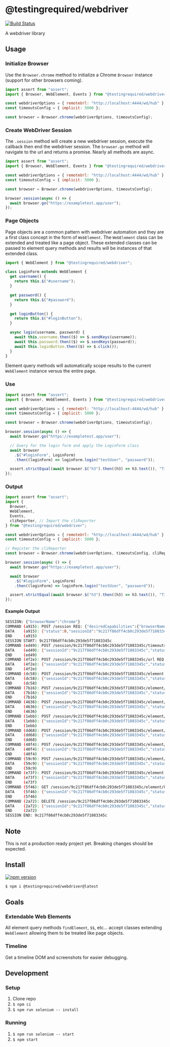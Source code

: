 # @testingrequired/webdriver

[![Build Status](https://travis-ci.org/testingrequired/webdriver.svg?branch=master)](https://travis-ci.org/testingrequired/webdriver)

A webdriver library

## Usage

### Initialize Browser

Use the `Browser.chrome` method to initialize a Chrome `Browser` instance (support for other browsers coming).

```javascript
import assert from "assert";
import { Browser, WebElement, Events } from "@testingrequired/webdriver";

const webdriverOptions = { remoteUrl: "http://localhost:4444/wd/hub" };
const timeoutsConfig = { implicit: 5000 };

const browser = Browser.chrome(webdriverOptions, timeoutsConfig);
```

### Create WebDriver Session

The `.session` method will create a new webdriver session, execute the callback then end the webdriver session. The `browser.go` method will navigate to the url and returns a promise. Nearly all methods are async.

```javascript
import assert from "assert";
import { Browser, WebElement, Events } from "@testingrequired/webdriver";

const webdriverOptions = { remoteUrl: "http://localhost:4444/wd/hub" };
const timeoutsConfig = { implicit: 5000 };

const browser = Browser.chrome(webdriverOptions, timeoutsConfig);

browser.session(async () => {
  await browser.go("https://exampletest.app/user");
});
```

### Page Objects

Page objects are a common pattern with webdriver automation and they are a first class concept in the form of `WebElement`. The `WebElement` class can be extended and treated like a page object. These extended classes can be passed to element query methods and results will be instances of that extended class.

```javascript
import { WebElement } from "@testingrequired/webdriver";

class LoginForm extends WebElement {
  get username() {
    return this.$("#username");
  }

  get password() {
    return this.$("#password");
  }

  get loginButton() {
    return this.$("#loginButton");
  }

  async login(username, password) {
    await this.username.then(($) => $.sendKeys(username));
    await this.password.then(($) => $.sendKeys(password));
    await this.loginButton.then(($) => $.click());
  }
}
```

Element query methods will automatically scope results to the current `WebElement` instance versus the entire page.

### Use

```javascript
import assert from "assert";
import { Browser, WebElement, Events } from "@testingrequired/webdriver";

const webdriverOptions = { remoteUrl: "http://localhost:4444/wd/hub" };
const timeoutsConfig = { implicit: 5000 };

const browser = Browser.chrome(webdriverOptions, timeoutsConfig);

browser.session(async () => {
  await browser.go("https://exampletest.app/user");

  // Query for the login form and apply the LoginForm class
  await browser
    .$("#loginForm", LoginForm)
    .then((loginForm) => loginForm.login("testUser", "password"));

  assert.strictEqual(await browser.$("h3").then((h3) => h3.text()), "Timeline");
});
```

### Output

```javascript
import assert from "assert";
import {
  Browser,
  WebElement,
  Events,
  cliReporter, // Import the cliReporter
} from "@testingrequired/webdriver";

const webdriverOptions = { remoteUrl: "http://localhost:4444/wd/hub" };
const timeoutsConfig = { implicit: 5000 };

// Register the cliReporter
const browser = Browser.chrome(webdriverOptions, timeoutsConfig, cliReporter);

browser.session(async () => {
  await browser.go("https://exampletest.app/user");

  await browser
    .$("#loginForm", LoginForm)
    .then((loginForm) => loginForm.login("testUser", "password"));

  assert.strictEqual(await browser.$("h3").then((h3) => h3.text()), "Timeline");
});
```

#### Example Output

```bash
SESSION: {"browserName":"chrome"}
COMMAND (a915): POST /session REQ: {"desiredCapabilities":{"browserName":"chrome"}}
DATA    (a915): {"status":0,"sessionId":"9c217f86dff4cb0c293de5f71083345c","value":{"acceptInsecureCerts":false,"acceptSslCerts":false,"applicationCacheEnabled":false,"browserConnectionEnabled":false,"browserName":"chrome","chrome":{"chromedriverVersion":"2.43.600210 (68dcf5eebde37173d4027fa8635e332711d2874a)","userDataDir":"..."},"cssSelectorsEnabled":true,"databaseEnabled":false,"goog:chromeOptions":{"debuggerAddress":"localhost:61977"},"handlesAlerts":true,"hasTouchScreen":false,"javascriptEnabled":true,"locationContextEnabled":true,"mobileEmulationEnabled":false,"nativeEvents":true,"networkConnectionEnabled":false,"pageLoadStrategy":"normal","platform":"Windows NT","rotatable":false,"setWindowRect":true,"takesHeapSnapshot":true,"takesScreenshot":true,"unexpectedAlertBehaviour":"","version":"81.0.4044.122","webStorageEnabled":true,"webdriver.remote.sessionid":"9c217f86dff4cb0c293de5f71083345c"}}
END     (a915)
SESSION START: 9c217f86dff4cb0c293de5f71083345c
COMMAND (ed49): POST /session/9c217f86dff4cb0c293de5f71083345c/timeouts REQ: {"implicit":5000}
DATA    (ed49): {"sessionId":"9c217f86dff4cb0c293de5f71083345c","status":0,"value":null}
END     (ed49)
COMMAND (4f2e): POST /session/9c217f86dff4cb0c293de5f71083345c/url REQ: {"url":"https://exampletest.app/user"}
DATA    (4f2e): {"sessionId":"9c217f86dff4cb0c293de5f71083345c","status":0,"value":null}
END     (4f2e)
COMMAND (dc58): POST /session/9c217f86dff4cb0c293de5f71083345c/element REQ: {"using":"css selector","value":"#loginForm"}
DATA    (dc58): {"sessionId":"9c217f86dff4cb0c293de5f71083345c","status":0,"value":{"ELEMENT":"0.16882579187628277-1"}}
END     (dc58)
COMMAND (7b16): POST /session/9c217f86dff4cb0c293de5f71083345c/element/0.16882579187628277-1/element REQ: {"using":"css selector","value":"#username"}
DATA    (7b16): {"sessionId":"9c217f86dff4cb0c293de5f71083345c","status":0,"value":{"ELEMENT":"0.16882579187628277-2"}}
END     (7b16)
COMMAND (4636): POST /session/9c217f86dff4cb0c293de5f71083345c/element/0.16882579187628277-2/value REQ: {"text":"testUser","value":["t","e","s","t","U","s","e","r"]}
DATA    (4636): {"sessionId":"9c217f86dff4cb0c293de5f71083345c","status":0,"value":null}
END     (4636)
COMMAND (1ebb): POST /session/9c217f86dff4cb0c293de5f71083345c/element/0.16882579187628277-1/element REQ: {"using":"css selector","value":"#password"}
DATA    (1ebb): {"sessionId":"9c217f86dff4cb0c293de5f71083345c","status":0,"value":{"ELEMENT":"0.16882579187628277-3"}}
END     (1ebb)
COMMAND (dd68): POST /session/9c217f86dff4cb0c293de5f71083345c/element/0.16882579187628277-3/value REQ: {"text":"password","value":["p","a","s","s","w","o","r","d"]}
DATA    (dd68): {"sessionId":"9c217f86dff4cb0c293de5f71083345c","status":0,"value":null}
END     (dd68)
COMMAND (40f4): POST /session/9c217f86dff4cb0c293de5f71083345c/element/0.16882579187628277-1/element REQ: {"using":"css selector","value":"#loginButton"}
DATA    (40f4): {"sessionId":"9c217f86dff4cb0c293de5f71083345c","status":0,"value":{"ELEMENT":"0.16882579187628277-4"}}
END     (40f4)
COMMAND (59c9): POST /session/9c217f86dff4cb0c293de5f71083345c/element/0.16882579187628277-4/click
DATA    (59c9): {"sessionId":"9c217f86dff4cb0c293de5f71083345c","status":0,"value":null}
END     (59c9)
COMMAND (e73f): POST /session/9c217f86dff4cb0c293de5f71083345c/element REQ: {"using":"css selector","value":"h3"}
DATA    (e73f): {"sessionId":"9c217f86dff4cb0c293de5f71083345c","status":0,"value":{"ELEMENT":"0.16882579187628277-5"}}
END     (e73f)
COMMAND (5f46): GET /session/9c217f86dff4cb0c293de5f71083345c/element/0.16882579187628277-5/text
DATA    (5f46): {"sessionId":"9c217f86dff4cb0c293de5f71083345c","status":0,"value":"Timeline"}
END     (5f46)
COMMAND (2a72): DELETE /session/9c217f86dff4cb0c293de5f71083345c
DATA    (2a72): {"sessionId":"9c217f86dff4cb0c293de5f71083345c","status":0,"value":null}
END     (2a72)
SESSION END: 9c217f86dff4cb0c293de5f71083345c
```

## Note

This is not a production ready project yet. Breaking changes should be expected.

## Install

[![npm version](https://badge.fury.io/js/%40testingrequired%2Fwebdriver.svg)](https://badge.fury.io/js/%40testingrequired%2Fwebdriver)

```bash
$ npm i @testingrequired/webdriver@latest
```

## Goals

### Extendable Web Elements

All element query methods `findElement`, `$$`, etc... accept classes extending `WebElement` allowing them to be treated like page objects.

### Timeline

Get a timeline DOM and screenshots for easier debugging.

## Development

### Setup

1. Clone repo
2. `$ npm ci`
3. `$ npm run selenium -- install`

### Running

1. `$ npm run selenium -- start`
2. `$ npm start`
